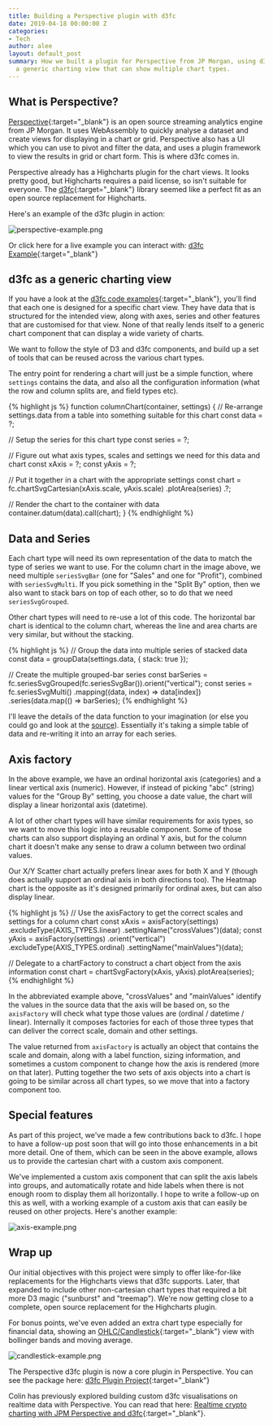```yaml
---
title: Building a Perspective plugin with d3fc
date: 2019-04-18 00:00:00 Z
categories:
- Tech
author: alee
layout: default_post
summary: How we built a plugin for Perspective from JP Morgan, using d3fc to display
  a generic charting view that can show multiple chart types.
---
```


## What is Perspective?

[Perspective](https://jpmorganchase.github.io/perspective/){:target="_blank"} is an open source streaming analytics engine from JP Morgan. It uses WebAssembly to quickly analyse a dataset and create views for displaying in a chart or grid. Perspective also has a UI which you can use to pivot and filter the data, and uses a plugin framework to view the results in grid or chart form. This is where d3fc comes in.

Perspective already has a Highcharts plugin for the chart views. It looks pretty good, but Highcharts requires a paid license, so isn't suitable for everyone. The [d3fc](https://d3fc.io/){:target="_blank"} library seemed like a perfect fit as an open source replacement for Highcharts.

Here's an example of the d3fc plugin in action:

![perspective-example.png]({{site.baseurl}}/alee/assets/perspective-example.png)

Or click here for a live example you can interact with:
[d3fc Example](https://bl.ocks.org/DevAndyLee/a96cedcc4be03d2143b633b8c017f9b7){:target="_blank"}

## d3fc as a generic charting view

If you have a look at the [d3fc code examples](https://d3fc.io/examples/){:target="_blank"}, you'll find that each one is designed for a specific chart view. They have data that is structured for the intended view, along with axes, series and other features that are customised for that view. None of that really lends itself to a generic chart component that can display a wide variety of charts.

We want to follow the style of D3 and d3fc components, and build up a set of tools that can be reused across the various chart types.

The entry point for rendering a chart will just be a simple function, where `settings` contains the data, and also all the configuration information (what the row and column splits are, and field types etc).

{% highlight js %}
function columnChart(container, settings) {
  // Re-arrange settings.data from a table into something suitable for this chart
  const data = ?;
  
  // Setup the series for this chart type
  const series = ?;
  
  // Figure out what axis types, scales and settings we need for this data and chart
  const xAxis = ?;
  const yAxis = ?;
  
  // Put it together in a chart with the appropriate settings
  const chart = fc.chartSvgCartesian(xAxis.scale, yAxis.scale)
  	.plotArea(series)
  	.?;
  
  // Render the chart to the container with data
  container.datum(data).call(chart);
}
{% endhighlight %}

## Data and Series

Each chart type will need its own representation of the data to match the type of series we want to use. For the column chart in the image above, we need multiple `seriesSvgBar` (one for "Sales" and one for "Profit"), combined with `seriesSvgMulti`. If you pick something in the "Split By" option, then we also want to stack bars on top of each other, so to do that we need `seriesSvgGrouped`.

Other chart types will need to re-use a lot of this code. The horizontal bar chart is identical to the column chart, whereas the line and area charts are very similar, but without the stacking.

{% highlight js %}
// Group the data into multiple series of stacked data
const data = groupData(settings.data, { stack: true });

// Create the multiple grouped-bar series
const barSeries = fc.seriesSvgGrouped(fc.seriesSvgBar()).orient("vertical");
const series = fc.seriesSvgMulti()
    .mapping((data, index) => data[index])
    .series(data.map(() => barSeries);
{% endhighlight %}

I'll leave the details of the data function to your imagination (or else you could go and look at the [source](https://github.com/jpmorganchase/perspective/blob/master/packages/perspective-viewer-d3fc/src/js/data/groupData.js)). Essentially it's taking a simple table of data and re-writing it into an array for each series.

## Axis factory

In the above example, we have an ordinal horizontal axis (categories) and a linear vertical axis (numeric). However, if instead of picking "abc" (string) values for the "Group By" setting, you choose a date value, the chart will display a linear horizontal axis (datetime).

A lot of other chart types will have similar requirements for axis types, so we want to move this logic into a reusable component. Some of those charts can also support displaying an ordinal Y axis, but for the column chart it doesn't make any sense to draw a column between two ordinal values.

Our X/Y Scatter chart actually prefers linear axes for both X and Y (though does actually support an ordinal axis in both directions too). The Heatmap chart is the opposite as it's designed primarily for ordinal axes, but can also display linear.

{% highlight js %}
// Use the axisFactory to get the correct scales and settings for a column chart
const xAxis = axisFactory(settings)
    .excludeType(AXIS_TYPES.linear)
    .settingName("crossValues")(data);
const yAxis = axisFactory(settings)
    .orient("vertical")
    .excludeType(AXIS_TYPES.ordinal)
    .settingName("mainValues")(data);

// Delegate to a chartFactory to construct a chart object from the axis information
const chart = chartSvgFactory(xAxis, yAxis).plotArea(series);
{% endhighlight %}

In the abbreviated example above, "crossValues" and "mainValues" identify the values in the source data that the axis will be based on, so the `axisFactory` will check what type those values are (ordinal / datetime / linear). Internally it composes factories for each of those three types that can deliver the correct scale, domain and other settings.

The value returned from `axisFactory` is actually an object that contains the scale and domain, along with a label function, sizing information, and sometimes a custom component to change how the axis is rendered (more on that later). Putting together the two sets of axis objects into a chart is going to be similar across all chart types, so we move that into a factory component too.

## Special features 

As part of this project, we've made a few contributions back to d3fc. I hope to have a follow-up post soon that will go into those enhancements in a bit more detail. One of them, which can be seen in the above example, allows us to provide the cartesian chart with a custom axis component.

We've implemented a custom axis component that can split the axis labels into groups, and automatically rotate and hide labels when there is not enough room to display them all horizontally. I hope to write a follow-up on this as well, with a working example of a custom axis that can easily be reused on other projects. Here's another example:

![axis-example.png]({{site.baseurl}}/alee/assets/axis-example.png)

## Wrap up

Our initial objectives with this project were simply to offer like-for-like replacements for the Highcharts views that d3fc supports. Later, that expanded to include other non-cartesian chart types that required a bit more D3 magic ("sunburst" and "treemap"). We're now getting close to a complete, open source replacement for the Highcharts plugin.

For bonus points, we've even added an extra chart type especially for financial data, showing an [OHLC/Candlestick](https://bl.ocks.org/DevAndyLee/7466c73cce1494ea80f58d0739cf67e0){:target="_blank"} view with bollinger bands and moving average.

![candlestick-example.png]({{site.baseurl}}/alee/assets/candlestick-example.png)

The Perspective d3fc plugin is now a core plugin in Perspective. You can see the package here:
[d3fc Plugin Project](https://github.com/jpmorganchase/perspective/tree/master/packages/perspective-viewer-d3fc){:target="_blank"}

Colin has previously explored building custom d3fc visualisations on realtime data with Perspective. You can read that here: [Realtime crypto charting with JPM Perspective and d3fc](https://blog.scottlogic.com/2018/11/22/crypto-charting-d3fc-perspective.html){:target="_blank"}.
